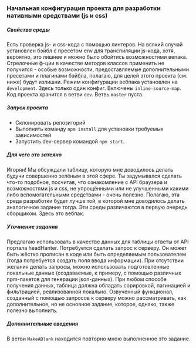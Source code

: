 ### Начальная конфигурация проекта для разработки нативными средствами (js и css)
##### Свойства среды
Есть проверка js- и css-кода с помощью линтеров.
На всякий случай установлен бэйбл с пресетом env для транспиляции js-кода, хотя, вероятно, это лишнее и можно было обойтись возможностями вепака.
Стрелочные ф-ции в качестве методов классов применить не получится - особые возможности, предоставляемые дополнительными пресетами и плагинами бэйбла, полагаю, для целей этого проекта (см. ниже) будут излишни. 
Режим конфигурации вебпака установлен на `development`. Здесь только один конфиг.
Включены `inline-source-map`.
Код проекта хранится в ветви `dev`. Ветвь `master` пуста.
##### Запуск проекта
* Склонировать репозиторий
* Выполнить команду `npm install` для установки требуемых зависимостей
* Запустить dev-сервер командой `npm start`. 
##### Для чего это затеяно
Игорян! Мы обсуждали таблицу, которую мне доводилось делать будучи совершенно зелёным в этой сфере. Ты задумывался сделать что-то подобное, посчитав, что ознакомление с API браузера и возможностями js и css, не упрощёнными или не улучшенными какими либо вспомогательными средствами - очень полезно. Полагаю, эта среда разработки будет лучше той, в которой мне доводилось делать аналогичное задание тогда. Эти среды различаются в первую очередь сборщиком. Здесь это вебпак. 
##### Уточнение задания
Предлагаю использовать в качестве данных для таблицы ответы от API портала headHanter. Потребуется сделать запрос к серверу. Он может быть жёстко прописан в коде или быть определяемым пользователем (тогда потребуется создать поля ввода информации). При отсутствии желания делать запросы, можно использовать подготовленные локальные данные (создаваемые, к примеру, с помощью различных npm-пакетов для генерации json-данных). При любом способе получения данных, таблица должна обладать сорировкой, пагинацией и фильтрацией, реализованной локально. Озвученный функционал, созданный с помощью запросов к серверу можно рассматривать, как дополнительное, но не основное задание, которое, однако, также полезно выполнить.
##### Дополнительные сведения
В ветви `MakeABlank` находится повторно мною выполненное это задание.